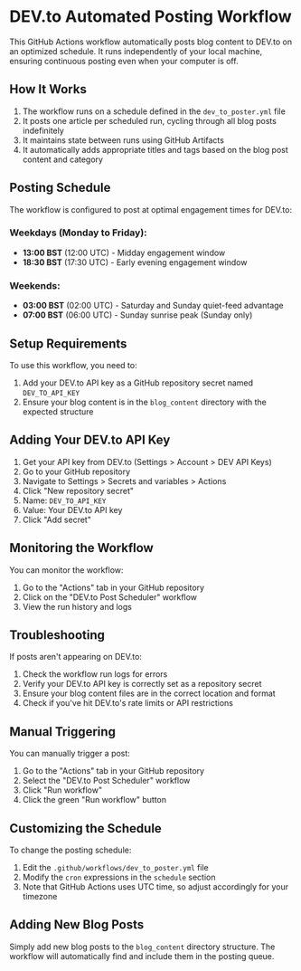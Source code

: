 # DEV.to Automated Posting Workflow

This GitHub Actions workflow automatically posts blog content to DEV.to on an optimized schedule. It runs independently of your local machine, ensuring continuous posting even when your computer is off.

## How It Works

1. The workflow runs on a schedule defined in the `dev_to_poster.yml` file
2. It posts one article per scheduled run, cycling through all blog posts indefinitely
3. It maintains state between runs using GitHub Artifacts
4. It automatically adds appropriate titles and tags based on the blog post content and category

## Posting Schedule

The workflow is configured to post at optimal engagement times for DEV.to:

### Weekdays (Monday to Friday):
- **13:00 BST** (12:00 UTC) - Midday engagement window
- **18:30 BST** (17:30 UTC) - Early evening engagement window

### Weekends:
- **03:00 BST** (02:00 UTC) - Saturday and Sunday quiet-feed advantage
- **07:00 BST** (06:00 UTC) - Sunday sunrise peak (Sunday only)

## Setup Requirements

To use this workflow, you need to:

1. Add your DEV.to API key as a GitHub repository secret named `DEV_TO_API_KEY`
2. Ensure your blog content is in the `blog_content` directory with the expected structure

## Adding Your DEV.to API Key

1. Get your API key from DEV.to (Settings > Account > DEV API Keys)
2. Go to your GitHub repository
3. Navigate to Settings > Secrets and variables > Actions
4. Click "New repository secret"
5. Name: `DEV_TO_API_KEY`
6. Value: Your DEV.to API key
7. Click "Add secret"

## Monitoring the Workflow

You can monitor the workflow:

1. Go to the "Actions" tab in your GitHub repository
2. Click on the "DEV.to Post Scheduler" workflow
3. View the run history and logs

## Troubleshooting

If posts aren't appearing on DEV.to:

1. Check the workflow run logs for errors
2. Verify your DEV.to API key is correctly set as a repository secret
3. Ensure your blog content files are in the correct location and format
4. Check if you've hit DEV.to's rate limits or API restrictions

## Manual Triggering

You can manually trigger a post:

1. Go to the "Actions" tab in your GitHub repository
2. Select the "DEV.to Post Scheduler" workflow
3. Click "Run workflow"
4. Click the green "Run workflow" button

## Customizing the Schedule

To change the posting schedule:

1. Edit the `.github/workflows/dev_to_poster.yml` file
2. Modify the `cron` expressions in the `schedule` section
3. Note that GitHub Actions uses UTC time, so adjust accordingly for your timezone

## Adding New Blog Posts

Simply add new blog posts to the `blog_content` directory structure. The workflow will automatically find and include them in the posting queue.
